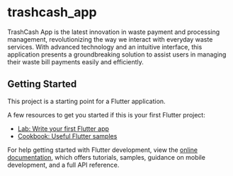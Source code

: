 # trashcash_app

TrashCash App is the latest innovation in waste payment and processing management, revolutionizing the way we interact with everyday waste services. With advanced technology and an intuitive interface, this application presents a groundbreaking solution to assist users in managing their waste bill payments easily and efficiently.

## Getting Started

This project is a starting point for a Flutter application.

A few resources to get you started if this is your first Flutter project:

- [Lab: Write your first Flutter app](https://docs.flutter.dev/get-started/codelab)
- [Cookbook: Useful Flutter samples](https://docs.flutter.dev/cookbook)

For help getting started with Flutter development, view the
[online documentation](https://docs.flutter.dev/), which offers tutorials,
samples, guidance on mobile development, and a full API reference.
